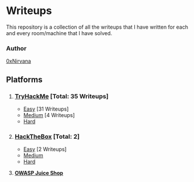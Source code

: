 # Writeups

This repository is a collection of all the writeups that I have written for each and every room/machine that I have solved.

### Author

[0xNirvana](https://tryhackme.com/p/0xNirvana)

## **Platforms**

1. ### [TryHackMe](./TryHackMe/THM_Index.md) [Total: 35 Writeups]

   * [Easy](./TryHackMe/THM_Index.md#Easy) [31 Writeups]
   * [Medium](./TryHackMe/THM_Index.md#Medium) [4 Writeups]
   * [Hard](./TryHackMe/Hard/hard.md)

2. ### [HackTheBox](./HackTheBox/HTB_Index.md) [Total: 2]

   * [Easy](./HackTheBox/HTB_Index.md#Easy) [2 Writeups]
   * [Medium](./HackTheBox/Medium/medium.md)
   * [Hard](./HackTheBox/Hard/hard.md)
   
3. **[OWASP Juice Shop](./OWASP_Juice_Shop/JS_Index.md)**

### 





